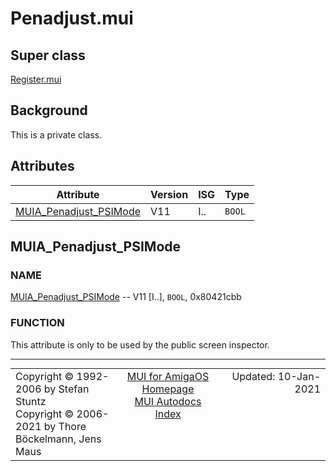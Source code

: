 # Penadjust.mui
## Super class
[Register.mui](MUI_Register.md)
## Background
This is a private class.
## Attributes
Attribute|Version|ISG|Type
---------|-------|---|----
[MUIA_Penadjust_PSIMode](MUI_Penadjust.md/#MUIA_Penadjust_PSIMode)|V11|I..|`BOOL`

## MUIA_Penadjust_PSIMode
### NAME
[MUIA_Penadjust_PSIMode](MUI_Penadjust/#MUIA_Penadjust_PSIMode) -- V11 [I..], `BOOL`, 0x80421cbb

### FUNCTION
This attribute is only to be used by the public screen inspector.

----
<table class='compact' style='border: none; border-spacing: 0px; margin: 0px' width='100%'>
<tr>
<td style='text-align: left; vertical-align: top' width='33%'>Copyright &copy 1992-2006 by Stefan Stuntz<br>Copyright &copy 2006-2021 by Thore B&ouml;ckelmann, Jens Maus</TD>
<td style='text-align: center; vertical-align: top' width='33%'>
<a href=http://muidev.de>MUI for AmigaOS Homepage</a><br>
<a href=http://muidev.de/wiki/Documentation>MUI Autodocs Index</a>
</td>
<td style='text-align: right; vertical-align: top' width='33%'>Updated: 10-Jan-2021</td>
</tr>
</table>
